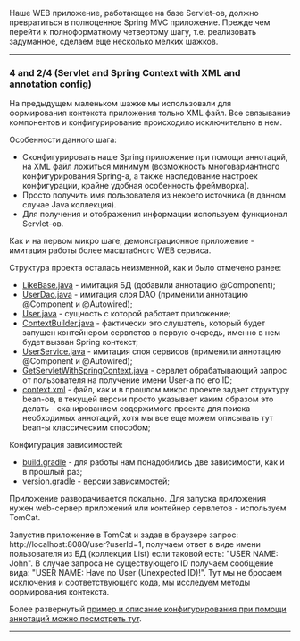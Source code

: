 Наше WEB приложение, работающее на базе Servlet-ов, должно превратиться в полноценное Spring MVC приложение.
Прежде чем перейти к полноформатному четвертому шагу, т.е. реализовать задуманное, сделаем еще несколько мелких
шажков.
________________________________________________________________________________________________________________________
### 4 and 2/4 (Servlet and Spring Context with XML and annotation config)

На предыдущем маленьком шажке мы использовали для формирования контекста приложения только XML файл. Все связывание 
компонентов и конфигурирование происходило исключительно в нем.

Особенности данного шага: 
- Сконфигурировать наше Spring приложение при помощи аннотаций, на XML файл ложиться минимум (возможность многовариантного 
конфигурирования Spring-а, а также наследование настроек конфигурации, крайне удобная особенность фреймворка).
- Просто получить имя пользователя из некоего источника (в данном случае Java коллекция). 
- Для получения и отображения информации используем функционал Servlet-ов.

Как и на первом микро шаге, демонстрационное приложение - имитация работы более масштабного WEB сервиса. 

Структура проекта осталась неизменной, как и было отмечено ранее:
- [LikeBase.java](https://github.com/JcoderPaul/Evolution_app_development/blob/SpringWebAppConfig/SpringWebAppConfig/SpringAnnotationAndXMLConfig/src/main/java/me/oldboy/base_imitation/LikeBase.java) - имитация БД (добавили аннотацию @Component);
- [UserDao.java](https://github.com/JcoderPaul/Evolution_app_development/blob/SpringWebAppConfig/SpringWebAppConfig/SpringAnnotationAndXMLConfig/src/main/java/me/oldboy/dao_imitation/UserDao.java) - имитация слоя DAO (применили аннотацию @Component и @Autowired);
- [User.java](https://github.com/JcoderPaul/Evolution_app_development/blob/SpringWebAppConfig/SpringWebAppConfig/SpringAnnotationAndXMLConfig/src/main/java/me/oldboy/like_entity/User.java) - сущность с которой работает приложение;
- [ContextBuilder.java](https://github.com/JcoderPaul/Evolution_app_development/blob/SpringWebAppConfig/SpringWebAppConfig/SpringAnnotationAndXMLConfig/src/main/java/me/oldboy/listeners/ContextBuilder.java) - фактически это слушатель, который будет запущен контейнером сервлетов в первую очередь, именно в нем будет вызван Spring контекст;
- [UserService.java](https://github.com/JcoderPaul/Evolution_app_development/blob/SpringWebAppConfig/SpringWebAppConfig/SpringAnnotationAndXMLConfig/src/main/java/me/oldboy/service_imitation/UserService.java) - имитация слоя сервисов (применили аннотацию @Component и @Autowired);
- [GetServletWithSpringContext.java](https://github.com/JcoderPaul/Evolution_app_development/blob/SpringWebAppConfig/SpringWebAppConfig/SpringAnnotationAndXMLConfig/src/main/java/me/oldboy/servlets/GetServletWithSpringContext.java) - сервлет обрабатывающий запрос от пользователя на получение имени User-a по его ID;
- [context.xml](https://github.com/JcoderPaul/Evolution_app_development/blob/SpringWebAppConfig/SpringWebAppConfig/SpringAnnotationAndXMLConfig/src/main/resources/context.xml) - файл, как и в прошлом микро проекте задает структуру bean-ов, в текущей версии просто указывает каким 
образом это делать - сканированием содержимого проекта для поиска необходимых аннотаций, хотя мы все еще можем описывать 
тут bean-ы классическим способом;

Конфигурация зависимостей:
- [build.gradle](https://github.com/JcoderPaul/Evolution_app_development/blob/SpringWebAppConfig/SpringWebAppConfig/SpringAnnotationAndXMLConfig/build.gradle) - для работы нам понадобились две зависимости, как и в прошлый раз;
- [version.gradle](https://github.com/JcoderPaul/Evolution_app_development/blob/SpringWebAppConfig/SpringWebAppConfig/SpringAnnotationAndXMLConfig/version.gradle) - версии зависимостей;

Приложение разворачивается локально. Для запуска приложения нужен web-сервер приложений или контейнер сервлетов - 
используем TomCat.

Запустив приложение в TomCat и задав в браузере запрос: http://localhost:8080/user?userId=1, получаем ответ в виде 
имени пользователя из БД (коллекции List) если таковой есть: "USER NAME: John". В случае запроса не существующего ID
получаем сообщение вида: "USER NAME: Have no User (Unexpected ID)!". Тут мы не бросаем исключения и соответствующего 
кода, мы исследуем методы формирования контекста.

Более развернутый [пример и описание конфигурирования при помощи аннотаций можно посмотреть тут](https://github.com/JcoderPaul/Spring_Framework_Lessons/tree/master/Spring_part_3).
________________________________________________________________________________________________________________________